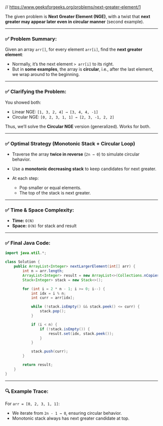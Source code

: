 // https://www.geeksforgeeks.org/problems/next-greater-element/1

The given problem is **Next Greater Element (NGE)**, with a twist that **next greater may appear later even in circular manner** (second example).

---

### ✅ Problem Summary:

Given an array `arr[]`, for every element `arr[i]`, find the **next greater element**:

* Normally, it’s the next element `> arr[i]` to its right.
* But in **some examples**, the array is **circular**, i.e., after the last element, we wrap around to the beginning.

---

### ✅ Clarifying the Problem:

You showed both:

* Linear NGE: `[1, 3, 2, 4] → [3, 4, 4, -1]`
* Circular NGE: `[0, 2, 3, 1, 1] → [2, 3, -1, 2, 2]`

Thus, we’ll solve the **Circular NGE** version (generalized). Works for both.

---

### ✅ Optimal Strategy (Monotonic Stack + Circular Loop)

* Traverse the array **twice in reverse** (`2n → 0`) to simulate circular behavior.
* Use a **monotonic decreasing stack** to keep candidates for next greater.
* At each step:

  * Pop smaller or equal elements.
  * The top of the stack is next greater.

---

### ✅ Time & Space Complexity:

* **Time:** `O(N)`
* **Space:** `O(N)` for stack and result

---

### ✅ Final Java Code:

```java
import java.util.*;

class Solution {
    public ArrayList<Integer> nextLargerElement(int[] arr) {
        int n = arr.length;
        ArrayList<Integer> result = new ArrayList<>(Collections.nCopies(n, -1));
        Stack<Integer> stack = new Stack<>();

        for (int i = 2 * n - 1; i >= 0; i--) {
            int idx = i % n;
            int curr = arr[idx];

            while (!stack.isEmpty() && stack.peek() <= curr) {
                stack.pop();
            }

            if (i < n) {
                if (!stack.isEmpty()) {
                    result.set(idx, stack.peek());
                }
            }

            stack.push(curr);
        }

        return result;
    }
}
```

---

### 🔍 Example Trace:

For `arr = [0, 2, 3, 1, 1]`:

* We iterate from `2n - 1 → 0`, ensuring circular behavior.
* Monotonic stack always has next greater candidate at top.
